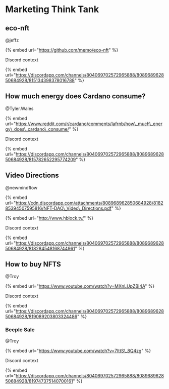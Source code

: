 # Marketing Think Tank

## eco-nft

@jeffz

{% embed url="https://github.com/memo/eco-nft" %}

Discord context

{% embed url="https://discordapp.com/channels/804069702572965888/808968962850684928/815134398378016788" %}

## How much energy does Cardano consume?

@Tyler.Wales

{% embed url="https://www.reddit.com/r/cardano/comments/lafrnb/how\_much\_energy\_does\_cardano\_consume/" %}

Discord context

{% embed url="https://discordapp.com/channels/804069702572965888/808968962850684928/815782652295774209" %}

## Video Directions

@newmindflow

{% embed url="https://cdn.discordapp.com/attachments/808968962850684928/818285394507595816/NFT-DAO\_Video\_Directions.pdf" %}

{% embed url="http://www.hblock.tv/" %}

Discord context

{% embed url="https://discordapp.com/channels/804069702572965888/808968962850684928/818284548168744961" %}

## How to buy NFTS

@Troy

{% embed url="https://www.youtube.com/watch?v=MXnLUpZBi4A" %}

Discord context

{% embed url="https://discordapp.com/channels/804069702572965888/808968962850684928/819089203803324486" %}

### Beeple Sale

@Troy

{% embed url="https://www.youtube.com/watch?v=7lttS\_8Q4zg" %}

Discord context

{% embed url="https://discordapp.com/channels/804069702572965888/808968962850684928/819747375140700161" %}



